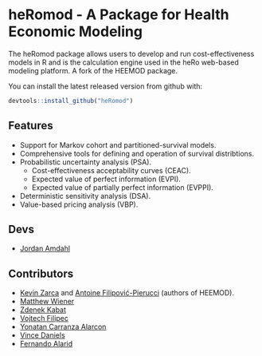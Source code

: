 # heRomod - A Package for Health Economic Modeling

The heRomod package allows users to develop and run cost-effectiveness models in R and is the calculation engine used in the heRo web-based modeling platform.  A fork of the HEEMOD package.

You can install the latest released version from github with:

```r
devtools::install_github("heRomod")
```

## Features

  * Support for Markov cohort and partitioned-survival models.
  * Comprehensive tools for defining and operation of survival distribtions.
  * Probabilistic uncertainty analysis (PSA).
    * Cost-effectiveness acceptability curves (CEAC).
    * Expected value of perfect information (EVPI).
    * Expected value of partially perfect information (EVPPI).
  * Deterministic sensitivity analysis (DSA).
  * Value-based pricing analysis (VBP).

## Devs
  * [Jordan Amdahl](https://github.com/jrdnmdhl)

## Contributors
  * [Kevin Zarca](http://www.urc-eco.fr/Kevin-ZARCA,402) and [Antoine Filipović-Pierucci](https://pierucci.org) (authors of HEEMOD).
  * [Matthew Wiener](https://github.com/MattWiener)
  * [Zdenek Kabat](https://github.com/zkabat)
  * [Vojtech Filipec](https://github.com/vojtech-filipec)
  * [Yonatan Carranza Alarcon](https://github.com/salmuz)
  * [Vince Daniels](https://github.com/daniels4321)
  * [Fernando Alarid](https://github.com/feralaes)
  
